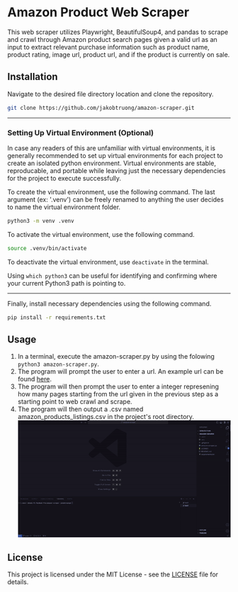 # Amazon Product Web Scraper
This web scraper utilizes Playwright, BeautifulSoup4, and pandas to scrape and crawl through Amazon product search pages given a valid url as an input to extract relevant purchase information such as product name, product rating, image url, product url, and if the product is currently on sale.

## Installation
Navigate to the desired file directory location and clone the repository.
```bash
git clone https://github.com/jakobtruong/amazon-scraper.git
```

---
### Setting Up Virtual Environment (Optional)
In case any readers of this are unfamiliar with virtual environments, it is generally recommended to set up virtual environments for each project to create an isolated python environment. Virtual environments are stable, reproducable, and portable while leaving just the necessary dependencies for the project to execute successfully.

To create the virtual environment, use the following command. The last argument (ex: '.venv') can be freely renamed to anything the user decides to name the virtual environment folder.

```bash
python3 -m venv .venv
```

To activate the virtual environment, use the following command.
```bash
source .venv/bin/activate
```

To deactivate the virtual environment, use `deactivate` in the terminal.

Using `which python3` can be useful for identifying and confirming where your current Python3 path is pointing to.

---
Finally, install necessary dependencies using the following command.
```bash
pip install -r requirements.txt
```

## Usage
1. In a terminal, execute the amazon-scraper.py by using the folowing `python3 amazon-scraper.py`.
2. The program will prompt the user to enter a url. An example url can be found [here](https://www.amazon.com/s?k=technology&crid=25DJB16HLDJQB&sprefix=technology%2Caps%2C136&ref=nb_sb_noss_1).
3. The program will then prompt the user to enter a integer represening how many pages starting from the url given in the previous step as a starting point to web crawl and scrape.
4. The program will then output a .csv named amazon_products_listings.csv in the project's root directory.
![usage_example_gif](./usage_example.gif)
## License
This project is licensed under the MIT License - see the [LICENSE](./LICENSE) file for details.

